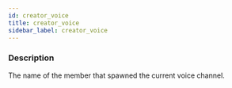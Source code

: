 ```yaml
---
id: creator_voice
title: creator_voice
sidebar_label: creator_voice
---
```


### Description

The name of the member that spawned the current voice channel.